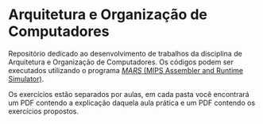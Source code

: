 # Arquitetura e Organização de Computadores

Repositório dedicado ao desenvolvimento de trabalhos da disciplina de Arquitetura e Organização de Computadores. Os códigos podem ser executados utilizando o programa [*MARS* (MIPS Assembler and Runtime Simulator)](http://courses.missouristate.edu/kenvollmar/mars/).

Os exercícios estão separados por aulas, em cada pasta você encontrará um PDF contendo a explicação daquela aula prática e um PDF contendo os exercícios propostos.
